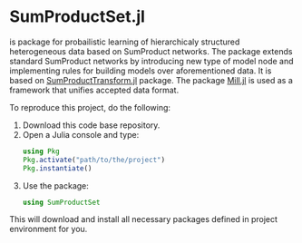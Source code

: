 # SumProductSet.jl

is package for probailistic learning of hierarchicaly structured heterogeneous data based on SumProduct networks. The package extends standard SumProduct networks by introducing new type of model node and implementing rules for building models over aforementioned data. It is based on [SumProductTransform.jl](https://github.com/pevnak/SumProductTransform.jl) package. The package [Mill.jl](https://github.com/CTUAvastLab/Mill.jl) is used as a framework that unifies accepted data format.



To reproduce this project, do the following:

1. Download this code base repository.
2. Open a Julia console and type:
   ```julia
   using Pkg
   Pkg.activate("path/to/the/project")
   Pkg.instantiate()
   ```
3. Use the package:
   ``` julia
   using SumProductSet
   
   ```


This will download and install all necessary packages defined in project environment for you.

